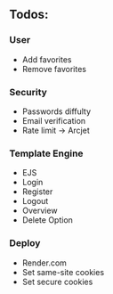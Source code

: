 ## Todos:

### User

- Add favorites
- Remove favorites

### Security

- Passwords diffulty
- Email verification
- Rate limit -> Arcjet

### Template Engine

- EJS
- Login
- Register
- Logout
- Overview
- Delete Option

### Deploy

- Render.com
- Set same-site cookies
- Set secure cookies
